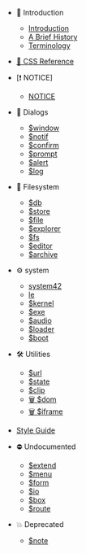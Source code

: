 * 👣 Introduction

    * [Introduction](README.md)
    * [A Brief History](intro/history.md)
    * [Terminology](intro/terminology.md)

* [🎨 CSS Reference](css.md)

* [❗ NOTICE]
    * [NOTICE](docs/NOTICE.md)

* 💬 Dialogs

    * [$window](dialog/window/README.md)
    * [$notif](dialog/notif/README.md)
    * [$confirm](/docs/dialog/confirm/README.md)
    * [$prompt](/docs/dialog/prompt/README.md)
    * [$alert](dialog/alert/README.md)
    * [$log](dialog/log/README.md)

* 📁 Filesystem

    * [$db](filesystem/db.md)
    * [$store](filesystem/store.md)
    * [$file](filesystem/file/README.md)
    * [$explorer](filesystem/explorer/README.md)
    * [$fs](filesystem/fs/README.md)
    * [$editor](filesystem/editor/README.md)
    * [$archive](filesystem/archive.md)

* ⚙ system

    * [system42](system/system42.md)
    * [le](system/le/README.md)
    * [$kernel](system/kernel.md)
    * [$exe](system/exe/README.md)
    * [$audio](system/audio/README.md)
    * [$loader](system/loader/README.md)
    * [$boot](system/boot/README.md)

* 🛠 Utilities

    * [$url](utils/url/README.md)
    * [$state](utils/state/README.md)
    * [$clip](utils/clip/README.md)
    * [🗑 $dom](utils/dom.md)
    * [🗑 $iframe](utils/iframe.md)

* [Style Guide](style-guide.md)

* ⛔ Undocumented

    * [$extend](nodoc/extend.md)
    * [$menu](nodoc/menu.md)
    * [$form](nodoc/form.md)
    * [$io](nodoc/io.md)
    * [$box](nodoc/box.md)
    * [$route](nodoc/route.md)

* 💥 Deprecated
    * [$note](docs/dialog/note.md)
